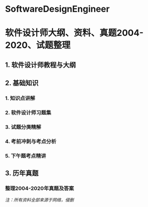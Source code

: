 # SoftwareDesignEngineer
 # 软件设计师大纲、资料、真题**2004-2020**、试题整理

## 1. 软件设计师教程与大纲

## 2. 基础知识

### 1. 知识点讲解

### 2. 软件设计师习题集

### 3. 试题分类精解

### 4. 考前冲刺与考点分析

### 5. 下午题考点精讲

## 3. 历年真题

 ### 整理**2004-2020**年真题及答案



*注：所有资料全部来源于网络，侵删*

